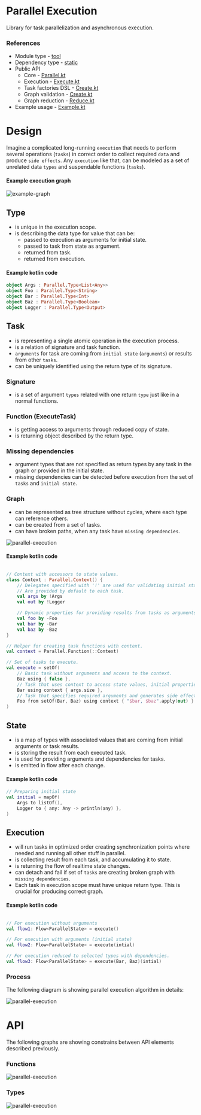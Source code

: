 # Parallel Execution

Library for task parallelization and asynchronous execution.

### References

* Module type - [tool](../../docs/architecture.md#tool)
* Dependency type - [static](../../docs/architecture.md#static_dependencies)
* Public API
    * Core - [Parallel.kt](./src/main/kotlin/flank/execution/parallel/Parallel.kt)
    * Execution - [Execute.kt](./src/main/kotlin/flank/execution/parallel/Execute.kt)
    * Task factories DSL - [Create.kt](./src/main/kotlin/flank/execution/parallel/Create.kt)
    * Graph validation - [Create.kt](./src/main/kotlin/flank/execution/parallel/Validate.kt)
    * Graph reduction - [Reduce.kt](./src/main/kotlin/flank/execution/parallel/Reduce.kt)
* Example usage - [Example.kt](./src/test/kotlin/flank/execution/parallel/Example.kt)

# Design

Imagine a complicated long-running `execution` that needs to perform several operations (`tasks`) in correct order to
collect required `data` and produce `side effects`. Any `execution` like that, can be modeled as a set of unrelated
data `types` and suspendable functions (`tasks`).

#### Example execution graph

![example-graph](http://www.plantuml.com/plantuml/proxy?cache=no&fmt=svg&src=https://raw.githubusercontent.com/Flank/flank/master/docs/hld/parallel-example-graph.puml)

## Type

* is unique in the execution scope.
* is describing the data type for value that can be:
    * passed to execution as arguments for initial state.
    * passed to task from state as argument.
    * returned from task.
    * returned from execution.

#### Example kotlin code

```kotlin
object Args : Parallel.Type<List<Any>>
object Foo : Parallel.Type<String>
object Bar : Parallel.Type<Int>
object Baz : Parallel.Type<Boolean>
object Logger : Parallel.Type<Output>
```

## Task

* is representing a single atomic operation in the execution process.
* is a relation of signature and task function.
* `arguments` for task are coming from `initial state` (`arguments`) or results from other `tasks`.
* can be uniquely identified using the return type of its signature.

### Signature

* is a set of argument `types` related with one return `type` just like in a normal functions.

### Function (ExecuteTask)

* is getting access to arguments through reduced copy of state.
* is returning object described by the return type.

### Missing dependencies

* argument types that are not specified as return types by any task in the graph or provided in the initial state.
* missing dependencies can be detected before execution from the set of `tasks` and `initial state`.

### Graph

* can be represented as tree structure without cycles, where each type can reference others.
* can be created from a set of tasks.
* can have broken paths, when any task have `missing dependencies`.

![parallel-execution](http://www.plantuml.com/plantuml/proxy?cache=no&fmt=svg&src=https://raw.githubusercontent.com/Flank/flank/master/docs/hld/task-graph.puml)

#### Example kotlin code

```kotlin

// Context with accessors to state values. 
class Context : Parallel.Context() {
    // Delegates specified with '!' are used for validating initial state.
    // Are provided by default to each task.
    val args by !Args
    val out by !Logger

    // Dynamic properties for providing results from tasks as arguments for other tasks.
    val foo by -Foo
    val bar by -Bar
    val baz by -Baz
}

// Helper for creating task functions with context. 
val context = Parallel.Function(::Context)

// Set of tasks to execute.
val execute = setOf(
    // Basic task without arguments and access to the context.
    Baz using { false },
    // Task that uses context to access state values, initial properties doesn't need to be specified in arguments. 
    Bar using context { args.size },
    // Task that specifies required arguments and generates side effect by emitting value to output
    Foo from setOf(Bar, Baz) using context { "$bar, $baz".apply(out) }
)
```

## State

* is a map of types with associated values that are coming from initial arguments or task results.
* is storing the result from each executed task.
* is used for providing arguments and dependencies for tasks.
* is emitted in flow after each change.

#### Example kotlin code

```kotlin
// Preparing initial state
val initial = mapOf(
    Args to listOf(),
    Logger to { any: Any -> println(any) },
)
```

## Execution

* will run tasks in optimized order creating synchronization points where needed and running all other stuff in
  parallel.
* is collecting result from each task, and accumulating it to state.
* is returning the flow of realtime state changes.
* can detach and fail if set of `tasks` are creating broken graph with `missing dependencies`.
* Each task in execution scope must have unique return type. This is crucial for producing correct graph.

#### Example kotlin code

```kotlin

// For execution without arguments 
val flow1: Flow<ParallelState> = execute()

// For execution with arguments (initial state)
val flow2: Flow<ParallelState> = execute(intial)

// For execution reduced to selected types with dependencies. 
val flow3: Flow<ParallelState> = execute(Bar, Baz)(intial)
```

### Process

The following diagram is showing parallel execution algorithm in details:

![parallel-execution](http://www.plantuml.com/plantuml/proxy?cache=no&fmt=svg&src=https://raw.githubusercontent.com/Flank/flank/master/docs/hld/parallel-execution.puml)

# API

The following graphs are showing constrains between API elements described previously.

### Functions

![parallel-execution](http://www.plantuml.com/plantuml/proxy?cache=no&fmt=svg&src=https://raw.githubusercontent.com/Flank/flank/master/docs/hld/parallel-execution-api-functions.puml)

### Types

![parallel-execution](http://www.plantuml.com/plantuml/proxy?cache=no&fmt=svg&src=https://raw.githubusercontent.com/Flank/flank/master/docs/hld/parallel-execution-api-structures.puml)
